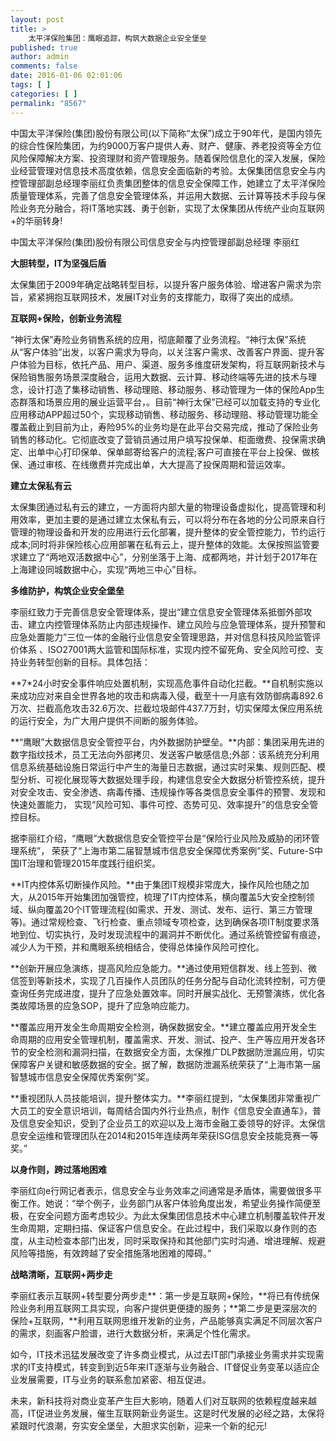 ```yaml
---
layout: post
title: >
    太平洋保险集团：鹰眼追踪，构筑大数据企业安全堡垒
published: true
author: admin
comments: false
date: 2016-01-06 02:01:06
tags: [ ]
categories: [ ]
permalink: "8567"
---
```

中国太平洋保险(集团)股份有限公司(以下简称“太保”)成立于90年代，是国内领先的综合性保险集团，为约9000万客户提供人寿、财产、健康、养老投资等全方位风险保障解决方案、投资理财和资产管理服务。随着保险信息化的深入发展，保险业经营管理对信息技术高度依赖，信息安全面临新的考验。太保集团信息安全与内控管理部副总经理李丽红负责集团整体的信息安全保障工作，她建立了太平洋保险质量管理体系，完善了信息安全管理体系，并运用大数据、云计算等技术手段与保险业务充分融合，将IT落地实践、勇于创新，实现了太保集团从传统产业向互联网+的华丽转身!

中国太平洋保险(集团)股份有限公司信息安全与内控管理部副总经理 李丽红

**大胆转型，IT为坚强后盾**

太保集团于2009年确定战略转型目标，以提升客户服务体验、增进客户需求为宗旨，紧紧拥抱互联网技术，发展IT对业务的支撑能力，取得了突出的成绩。

**互联网+保险，创新业务流程**

“神行太保”寿险业务销售系统的应用，彻底颠覆了业务流程。“神行太保”系统从“客户体验”出发，以客户需求为导向，以关注客户需求、改善客户界面、提升客户体验为目标，依托产品、用户、渠道、服务多维度研发架构，将互联网新技术与保险销售服务场景深度融合，运用大数据、云计算、移动终端等先进的技术与理念，设计打造了集移动销售、移动理赔、移动服务、移动管理为一体的保险App生态群落和场景应用的展业运营平台，。目前“神行太保”已经可以加载支持的专业化应用移动APP超过50个，实现移动销售、移动服务、移动理赔、移动管理功能全覆盖截止到目前为止，寿险95%的业务均是在此平台交易完成，推动了保险业务销售的移动化。它彻底改变了营销员通过用户填写投保单、柜面缴费、投保需求确定、出单中心打印保单、保单邮寄给客户的流程;客户可直接在平台上投保、做核保、通过审核、在线缴费并完成出单，大大提高了投保周期和营运效率。

**建立太保私有云**

太保集团通过私有云的建立，一方面将内部大量的物理设备虚拟化，提高管理和利用效率，更加主要的是通过建立太保私有云，可以将分布在各地的分公司原来自行管理的物理设备和开发的应用进行云化部署，提升整体的安全管控能力，节约运行成本;同时将非保险核心应用部署在私有云上，提升整体的效能。太保按照监管要求建立了“两地双活数据中心”，分别坐落于上海、成都两地，并计划于2017年在上海建设同城数据中心，实现“两地三中心”目标。

**多维防护，构筑企业安全堡垒**

李丽红致力于完善信息安全管理体系，提出“建立信息安全管理体系抵御外部攻击、建立内控管理体系防止内部违规操作、建立风险与应急管理体系，提升预警和应急处置能力”三位一体的金融行业信息安全管理思路，并对信息科技风险监管评价体系 、ISO27001两大监管和国际标准，实现内控不留死角、安全风险可控、支持业务转型创新的目标。具体包括：

**7*24小时安全事件响应处置机制，实现高危事件自动化拦截。**自机制实施以来成功应对来自全世界各地的攻击和病毒入侵，截至十一月底有效防御病毒892.6万次、拦截高危攻击32.6万次、拦截垃圾邮件437.7万封，切实保障太保应用系统的运行安全，为广大用户提供不间断的服务体验。

**“鹰眼”大数据信息安全管控平台，内外数据防护壁垒。**内部：集团采用先进的数字指纹技术，员工无法向外部拷贝、发送客户敏感信息;外部：该系统充分利用信息系统基础设施日常运行中产生的海量日志数据，通过实时采集、规则匹配、模型分析、可视化展现等大数据处理手段，构建信息安全大数据分析管控系统，提升对安全攻击、安全渗透、病毒传播、违规操作等各类信息安全事件的预警、发现和快速处置能力， 实现“风险可知、事件可控、态势可见、效率提升”的信息安全管控目标。

据李丽红介绍，“鹰眼”大数据信息安全管控平台是“保险行业风险及威胁的闭环管理系统”， 荣获了“上海市第二届智慧城市信息安全保障优秀案例”奖、Future-S中国IT治理和管理2015年度践行组织奖。

**IT内控体系切断操作风险。**由于集团IT规模非常庞大，操作风险也随之加大，从2015年开始集团加强管控，梳理了IT内控体系，横向覆盖5大安全控制领域、纵向覆盖20个IT管理流程(如需求、开发、测试、发布、运行、第三方管理等)。通过常规检查、飞行检查、重点领域专项检查，达到确保各项IT制度要求落地到位、切实执行，及时发现流程中的漏洞并不断优化。通过系统管控留有痕迹，减少人为干预，并和鹰眼系统相结合，使得总体操作风险可控化。

**创新开展应急演练，提高风险应急能力。**通过使用短信群发、线上签到、微信签到等新技术，实现了几百操作人员团队的任务分配与自动化流转控制，可方便查询任务完成进度，提升了应急处置效率。同时开展实战化、无预警演练，优化各类故障场景的应急SOP，提升了应急响应能力。

**覆盖应用开发全生命周期安全检测，确保数据安全。**建立覆盖应用开发全生命周期的应用安全管理机制，覆盖需求、开发、测试、投产、生产等应用开发各环节的安全检测和漏洞扫描，在数据安全方面，太保推广DLP数据防泄漏应用，切实保障客户关键和敏感数据的安全。据了解，数据防泄漏系统荣获了“上海市第一届智慧城市信息安全保障优秀案例”奖。

**重视团队人员技能培训，提升整体实力。**李丽红提到，“太保集团非常重视广大员工的安全意识培训，每周结合国内外行业热点，制作《信息安全直通车》，普及信息安全知识，受到了企业员工的欢迎以及上海市金融工委领导的好评。太保信息安全运维和管理团队在2014和2015年连续两年荣获ISG信息安全技能竞赛一等奖。”

**以身作则，跨过落地困难**

李丽红向e行网记者表示，信息安全与业务效率之间通常是矛盾体，需要做很多平衡工作。她说：“举个例子，业务部门从客户体验角度出发，希望业务操作简便至极，在安全问题方面考虑较少。为此太保集团信息技术中心建立机制覆盖软件开发生命周期，定期扫描、保证客户信息安全。在此过程中，我们采取以身作则的态度，从主动检查本部门出发，同时采取保持和其他部门实时沟通、增进理解、规避风险等措施，有效跨越了安全措施落地困难的障碍。”

**战略清晰，互联网+两步走**

李丽红表示互联网+转型要分两步走**：第一步是互联网+保险，**将已有传统保险业务利用互联网工具实现，向客户提供更便捷的服务；**第二步是更深层次的保险+互联网，**利用互联网思维开发新的业务，产品能够真实满足不同层次客户的需求，刻画客户脸谱，进行大数据分析，来满足个性化需求。

如今，IT技术迅猛发展改变了许多商业模式，从过去IT部门承接业务需求并实现需求的IT支持模式，转变到到近5年来IT逐渐与业务融合、IT督促业务变革以适应企业发展需要，IT与业务的联系愈加紧密、相互促进。

未来，新科技将对商业变革产生巨大影响，随着人们对互联网的依赖程度越来越高，IT促进业务发展，催生互联网新业务诞生。这是时代发展的必经之路，太保将紧跟时代浪潮，夯实安全堡垒，大胆求实创新，迎来一个新的纪元!